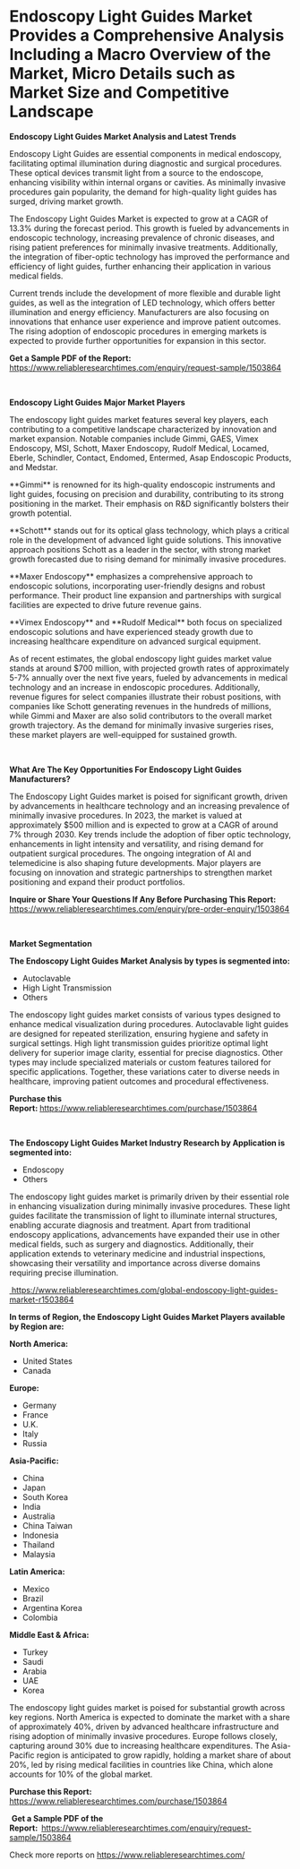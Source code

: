 <p><h1>Endoscopy Light Guides Market Provides a Comprehensive Analysis Including a Macro Overview of the Market, Micro Details such as Market Size and Competitive Landscape</h1></p><p><strong>Endoscopy Light Guides Market Analysis and Latest Trends</strong></p>
<p><p>Endoscopy Light Guides are essential components in medical endoscopy, facilitating optimal illumination during diagnostic and surgical procedures. These optical devices transmit light from a source to the endoscope, enhancing visibility within internal organs or cavities. As minimally invasive procedures gain popularity, the demand for high-quality light guides has surged, driving market growth.</p><p>The Endoscopy Light Guides Market is expected to grow at a CAGR of 13.3% during the forecast period. This growth is fueled by advancements in endoscopic technology, increasing prevalence of chronic diseases, and rising patient preferences for minimally invasive treatments. Additionally, the integration of fiber-optic technology has improved the performance and efficiency of light guides, further enhancing their application in various medical fields.</p><p>Current trends include the development of more flexible and durable light guides, as well as the integration of LED technology, which offers better illumination and energy efficiency. Manufacturers are also focusing on innovations that enhance user experience and improve patient outcomes. The rising adoption of endoscopic procedures in emerging markets is expected to provide further opportunities for expansion in this sector.</p></p>
<p><strong>Get a Sample PDF of the Report:&nbsp;</strong> <a href="https://www.reliableresearchtimes.com/enquiry/request-sample/1503864?utm_campaign=2196&utm_medium=2&utm_source=Github&utm_content=ia&utm_term=23032025&utm_id=endoscopy-light-guides">https://www.reliableresearchtimes.com/enquiry/request-sample/1503864</a></p>
<p>&nbsp;</p>
<p><strong>Endoscopy Light Guides Major Market Players</strong></p>
<p><p>The endoscopy light guides market features several key players, each contributing to a competitive landscape characterized by innovation and market expansion. Notable companies include Gimmi, GAES, Vimex Endoscopy, MSI, Schott, Maxer Endoscopy, Rudolf Medical, Locamed, Eberle, Schindler, Contact, Endomed, Entermed, Asap Endoscopic Products, and Medstar.</p><p>**Gimmi** is renowned for its high-quality endoscopic instruments and light guides, focusing on precision and durability, contributing to its strong positioning in the market. Their emphasis on R&D significantly bolsters their growth potential.</p><p>**Schott** stands out for its optical glass technology, which plays a critical role in the development of advanced light guide solutions. This innovative approach positions Schott as a leader in the sector, with strong market growth forecasted due to rising demand for minimally invasive procedures.</p><p>**Maxer Endoscopy** emphasizes a comprehensive approach to endoscopic solutions, incorporating user-friendly designs and robust performance. Their product line expansion and partnerships with surgical facilities are expected to drive future revenue gains.</p><p>**Vimex Endoscopy** and **Rudolf Medical** both focus on specialized endoscopic solutions and have experienced steady growth due to increasing healthcare expenditure on advanced surgical equipment.</p><p>As of recent estimates, the global endoscopy light guides market value stands at around $700 million, with projected growth rates of approximately 5-7% annually over the next five years, fueled by advancements in medical technology and an increase in endoscopic procedures. Additionally, revenue figures for select companies illustrate their robust positions, with companies like Schott generating revenues in the hundreds of millions, while Gimmi and Maxer are also solid contributors to the overall market growth trajectory. As the demand for minimally invasive surgeries rises, these market players are well-equipped for sustained growth.</p></p>
<p>&nbsp;</p>
<p><strong>What Are The Key Opportunities For Endoscopy Light Guides Manufacturers?</strong></p>
<p><p>The Endoscopy Light Guides market is poised for significant growth, driven by advancements in healthcare technology and an increasing prevalence of minimally invasive procedures. In 2023, the market is valued at approximately $500 million and is expected to grow at a CAGR of around 7% through 2030. Key trends include the adoption of fiber optic technology, enhancements in light intensity and versatility, and rising demand for outpatient surgical procedures. The ongoing integration of AI and telemedicine is also shaping future developments. Major players are focusing on innovation and strategic partnerships to strengthen market positioning and expand their product portfolios.</p></p>
<p><strong>Inquire or Share Your Questions If Any Before Purchasing This Report:</strong> <a href="https://www.reliableresearchtimes.com/enquiry/pre-order-enquiry/1503864?utm_campaign=2196&utm_medium=2&utm_source=Github&utm_content=ia&utm_term=23032025&utm_id=endoscopy-light-guides">https://www.reliableresearchtimes.com/enquiry/pre-order-enquiry/1503864</a></p>
<p>&nbsp;</p>
<p><strong>Market Segmentation</strong></p>
<p><strong>The Endoscopy Light Guides Market Analysis by types is segmented into:</strong></p>
<p><ul><li>Autoclavable</li><li>High Light Transmission</li><li>Others</li></ul></p>
<p><p>The endoscopy light guides market consists of various types designed to enhance medical visualization during procedures. Autoclavable light guides are designed for repeated sterilization, ensuring hygiene and safety in surgical settings. High light transmission guides prioritize optimal light delivery for superior image clarity, essential for precise diagnostics. Other types may include specialized materials or custom features tailored for specific applications. Together, these variations cater to diverse needs in healthcare, improving patient outcomes and procedural effectiveness.</p></p>
<p><strong>Purchase this Report:&nbsp;</strong><a href="https://www.reliableresearchtimes.com/purchase/1503864?utm_campaign=2196&utm_medium=2&utm_source=Github&utm_content=ia&utm_term=23032025&utm_id=endoscopy-light-guides">https://www.reliableresearchtimes.com/purchase/1503864</a></p>
<p>&nbsp;</p>
<p><strong>The Endoscopy Light Guides Market Industry Research by Application is segmented into:</strong></p>
<p><ul><li>Endoscopy</li><li>Others</li></ul></p>
<p><p>The endoscopy light guides market is primarily driven by their essential role in enhancing visualization during minimally invasive procedures. These light guides facilitate the transmission of light to illuminate internal structures, enabling accurate diagnosis and treatment. Apart from traditional endoscopy applications, advancements have expanded their use in other medical fields, such as surgery and diagnostics. Additionally, their application extends to veterinary medicine and industrial inspections, showcasing their versatility and importance across diverse domains requiring precise illumination.</p></p>
<p><a href="https://www.reliableresearchtimes.com/global-endoscopy-light-guides-market-r1503864?utm_campaign=2196&utm_medium=2&utm_source=Github&utm_content=ia&utm_term=23032025&utm_id=endoscopy-light-guides">&nbsp;https://www.reliableresearchtimes.com/global-endoscopy-light-guides-market-r1503864</a></p>
<p><strong>In terms of Region, the Endoscopy Light Guides Market Players available by Region are:</strong></p>
<p>
    <p> <strong> North America: </strong>
        <ul>
            <li>United States</li>
            <li>Canada</li>
        </ul>
        </p> 
    <p> <strong> Europe: </strong>
        <ul>
            <li>Germany</li>
            <li>France</li>
            <li>U.K.</li>
            <li>Italy</li>
            <li>Russia</li>
        </ul>
        </p> 
    <p> <strong> Asia-Pacific: </strong>
        <ul>
            <li>China</li>
            <li>Japan</li>
            <li>South Korea</li>
            <li>India</li>
            <li>Australia</li>
            <li>China Taiwan</li>
            <li>Indonesia</li>
            <li>Thailand</li>
            <li>Malaysia</li>
        </ul>
        </p> 
    <p> <strong> Latin America: </strong>
        <ul>
            <li>Mexico</li>
            <li>Brazil</li>
            <li>Argentina Korea</li>
            <li>Colombia</li>
        </ul>
        </p> 
    <p> <strong> Middle East & Africa: </strong>
        <ul>
            <li>Turkey</li>
            <li>Saudi</li>
            <li>Arabia</li>
            <li>UAE</li>
            <li>Korea</li>
        </ul>
    </p>
    </p>
<p><p>The endoscopy light guides market is poised for substantial growth across key regions. North America is expected to dominate the market with a share of approximately 40%, driven by advanced healthcare infrastructure and rising adoption of minimally invasive procedures. Europe follows closely, capturing around 30% due to increasing healthcare expenditures. The Asia-Pacific region is anticipated to grow rapidly, holding a market share of about 20%, led by rising medical facilities in countries like China, which alone accounts for 10% of the global market.</p></p>
<p><strong>Purchase this Report: </strong><a href="https://www.reliableresearchtimes.com/purchase/1503864?utm_campaign=2196&utm_medium=2&utm_source=Github&utm_content=ia&utm_term=23032025&utm_id=endoscopy-light-guides">https://www.reliableresearchtimes.com/purchase/1503864</a></p>
<p>&nbsp;<strong>Get a Sample PDF of the Report:&nbsp;&nbsp;</strong><a href="https://www.reliableresearchtimes.com/enquiry/request-sample/1503864?utm_campaign=2196&utm_medium=2&utm_source=Github&utm_content=ia&utm_term=23032025&utm_id=endoscopy-light-guides">https://www.reliableresearchtimes.com/enquiry/request-sample/1503864</a></p>
<p><strong></strong></p>
<p>Check more reports on <a href="https://www.reliableresearchtimes.com/?utm_campaign=2196&utm_medium=2&utm_source=Github&utm_content=ia&utm_term=23032025&utm_id=endoscopy-light-guides">https://www.reliableresearchtimes.com/</a></p>